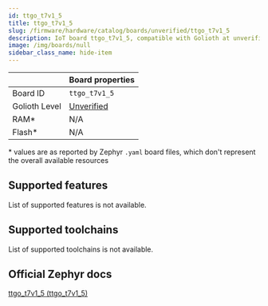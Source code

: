 ```yaml
---
id: ttgo_t7v1_5
title: ttgo_t7v1_5
slug: /firmware/hardware/catalog/boards/unverified/ttgo_t7v1_5
description: IoT board ttgo_t7v1_5, compatible with Golioth at unverified level.
image: /img/boards/null
sidebar_class_name: hide-item
---
```


[//]: # (This is an auto-generated file, do not edit! Changes to it will be lost upon re-generation)



|                | Board properties     |
| -------------  | -------------------- |
| Board ID       | `ttgo_t7v1_5` |
| Golioth Level  | [Unverified](/firmware/hardware#unverified-boards) |
| RAM*           | N/A |
| Flash*         | N/A |

\* values are as reported by Zephyr `.yaml` board files, which don't represent the overall available resources



## Supported features

List of supported features is not available.

## Supported toolchains

List of supported toolchains is not available.

## Official Zephyr docs

[ttgo_t7v1_5 (ttgo_t7v1_5)](https://docs.zephyrproject.org/latest/boards/lilygo/ttgo_t7v1_5/doc/index.html)
